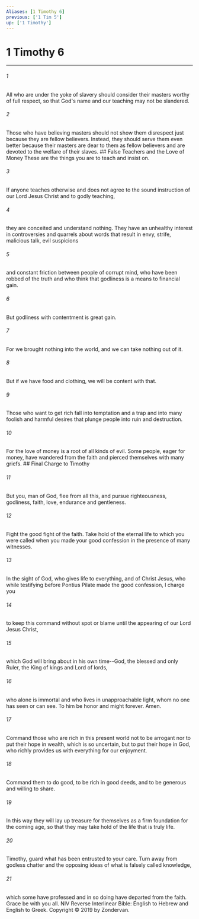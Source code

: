 ```yaml
---
Aliases: [1 Timothy 6]
previous: ['1 Tim 5']
up: ['1 Timothy']
---
```

# 1 Timothy 6

***


###### 1 
All who are under the yoke of slavery should consider their masters worthy of full respect, so that God's name and our teaching may not be slandered. 

###### 2 
Those who have believing masters should not show them disrespect just because they are fellow believers. Instead, they should serve them even better because their masters are dear to them as fellow believers and are devoted to the welfare of their slaves. ## False Teachers and the Love of Money These are the things you are to teach and insist on. 

###### 3 
If anyone teaches otherwise and does not agree to the sound instruction of our Lord Jesus Christ and to godly teaching, 

###### 4 
they are conceited and understand nothing. They have an unhealthy interest in controversies and quarrels about words that result in envy, strife, malicious talk, evil suspicions 

###### 5 
and constant friction between people of corrupt mind, who have been robbed of the truth and who think that godliness is a means to financial gain. 

###### 6 
But godliness with contentment is great gain. 

###### 7 
For we brought nothing into the world, and we can take nothing out of it. 

###### 8 
But if we have food and clothing, we will be content with that. 

###### 9 
Those who want to get rich fall into temptation and a trap and into many foolish and harmful desires that plunge people into ruin and destruction. 

###### 10 
For the love of money is a root of all kinds of evil. Some people, eager for money, have wandered from the faith and pierced themselves with many griefs. ## Final Charge to Timothy 

###### 11 
But you, man of God, flee from all this, and pursue righteousness, godliness, faith, love, endurance and gentleness. 

###### 12 
Fight the good fight of the faith. Take hold of the eternal life to which you were called when you made your good confession in the presence of many witnesses. 

###### 13 
In the sight of God, who gives life to everything, and of Christ Jesus, who while testifying before Pontius Pilate made the good confession, I charge you 

###### 14 
to keep this command without spot or blame until the appearing of our Lord Jesus Christ, 

###### 15 
which God will bring about in his own time--God, the blessed and only Ruler, the King of kings and Lord of lords, 

###### 16 
who alone is immortal and who lives in unapproachable light, whom no one has seen or can see. To him be honor and might forever. Amen. 

###### 17 
Command those who are rich in this present world not to be arrogant nor to put their hope in wealth, which is so uncertain, but to put their hope in God, who richly provides us with everything for our enjoyment. 

###### 18 
Command them to do good, to be rich in good deeds, and to be generous and willing to share. 

###### 19 
In this way they will lay up treasure for themselves as a firm foundation for the coming age, so that they may take hold of the life that is truly life. 

###### 20 
Timothy, guard what has been entrusted to your care. Turn away from godless chatter and the opposing ideas of what is falsely called knowledge, 

###### 21 
which some have professed and in so doing have departed from the faith. Grace be with you all. NIV Reverse Interlinear Bible: English to Hebrew and English to Greek. Copyright © 2019 by Zondervan.
